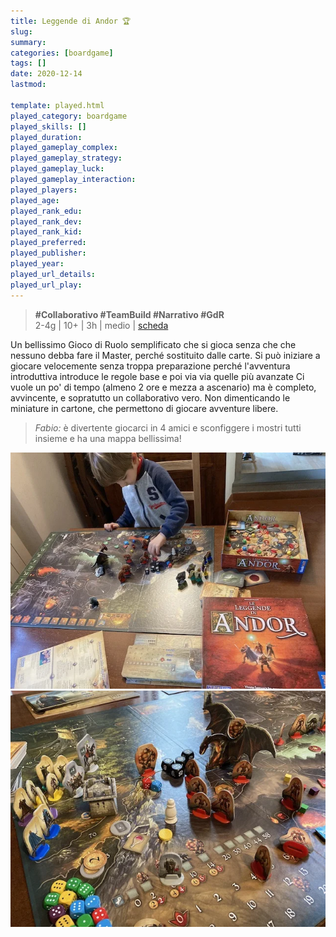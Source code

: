```yaml
---
title: Leggende di Andor 🏆
slug: 
summary: 
categories: [boardgame]
tags: []
date: 2020-12-14
lastmod: 

template: played.html
played_category: boardgame
played_skills: []
played_duration: 
played_gameplay_complex: 
played_gameplay_strategy: 
played_gameplay_luck: 
played_gameplay_interaction: 
played_players: 
played_age: 
played_rank_edu: 
played_rank_dev: 
played_rank_kid: 
played_preferred: 
played_publisher: 
played_year: 
played_url_details: 
played_url_play: 
---
```


> **#Collaborativo #TeamBuild #Narrativo #GdR**     
> 2-4g | 10+ | 3h | medio | [scheda](https://boardgamegeek.com/boardgame/127398/legends-andor)   

Un bellissimo Gioco di Ruolo semplificato che si gioca senza che che nessuno debba fare il Master, perché sostituito dalle carte. Si può iniziare a giocare velocemente senza troppa preparazione perché l'avventura introduttiva introduce le regole base e poi via via quelle più avanzate
Ci vuole un po' di tempo (almeno 2 ore e mezza a ascenario) ma è completo, avvincente, e sopratutto un collaborativo vero. Non dimenticando le miniature in cartone, che permettono di giocare avventure libere.

> *Fabio:*
> è divertente giocarci in 4 amici e sconfiggere i mostri tutti insieme e ha una mappa bellissima!

![](img/andor.webp)
![](img/andor2.webp)


